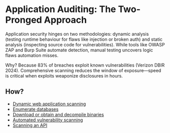 # Application Auditing: The Two-Pronged Approach

Application security hinges on two methodologies: dynamic analysis (testing runtime behaviour for flaws like injection or broken auth) and static analysis (inspecting source code for vulnerabilities). While tools like OWASP ZAP and Burp Suite automate detection, manual testing uncovers logic flaws automation misses.

Why? Because 83% of breaches exploit known vulnerabilities (Verizon DBIR 2024). Comprehensive scanning reduces the window of exposure—speed is critical when exploits weaponize disclosures in hours.

## How?

* [Dynamic web application scanning](scanning.md)
* [Enumerate databases](database.md)
* [Download or obtain and decompile binaries](binaries.md)
* [Automated vulnerability scanning](automated.md)
* [Scanning an API](api.md)
